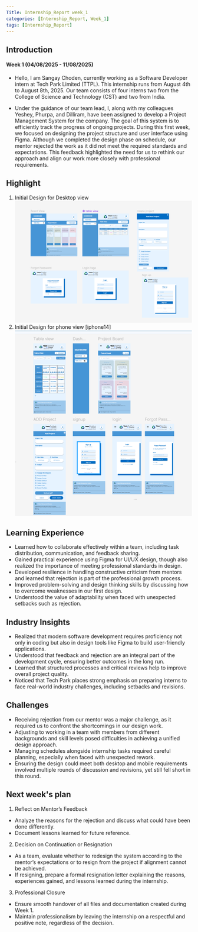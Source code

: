 ```yaml
---
Title: Internship_Report week_1
categories: [Internship_Report, Week_1]
tags: [Internship_Report]
---
```


## Introduction
#### Week 1 (04/08/2025 - 11/08/2025)
- Hello, I am Sangay Choden, currently working as a Software Developer intern at Tech Park Limited (TTPL). This internship runs from August 4th to August 8th, 2025. Our team consists of four interns two from the College of Science and Technology (CST) and two from India.

- Under the guidance of our team lead, I, along with my colleagues Yeshey, Phurpa, and Dilliram, have been assigned to develop a Project Management System for the company. The goal of this system is to efficiently track the progress of ongoing projects. During this first week, we focused on designing the project structure and user interface using Figma. Although we completed the design phase on schedule, our mentor rejected the work as it did not meet the required standards and expectations. This feedback highlighted the need for us to rethink our approach and align our work more closely with professional requirements.

## Highlight
1. Initial Design for Desktop view 
![Desktop](/assets/interns/desktop.png)
2. Initial Design for phone view [iphone14]
![Phone](/assets/interns/phone.png)

## Learning Experience
- Learned how to collaborate effectively within a team, including task distribution, communication, and feedback sharing.
- Gained practical experience using Figma for UI/UX design, though also realized the importance of meeting professional standards in design.
- Developed resilience in handling constructive criticism from mentors and learned that rejection is part of the professional growth process.
- Improved problem-solving and design thinking skills by discussing how to overcome weaknesses in our first design.
- Understood the value of adaptability when faced with unexpected setbacks such as rejection.

## Industry Insights
- Realized that modern software development requires proficiency not only in coding but also in design tools like Figma to build user-friendly applications.
- Understood that feedback and rejection are an integral part of the development cycle, ensuring better outcomes in the long run.
- Learned that structured processes and critical reviews help to improve overall project quality.
- Noticed that Tech Park places strong emphasis on preparing interns to face real-world industry challenges, including setbacks and revisions.

## Challenges
- Receiving rejection from our mentor was a major challenge, as it required us to confront the shortcomings in our design work.
- Adjusting to working in a team with members from different backgrounds and skill levels posed difficulties in achieving a unified design approach.
- Managing schedules alongside internship tasks required careful planning, especially when faced with unexpected rework.
- Ensuring the design could meet both desktop and mobile requirements involved multiple rounds of discussion and revisions, yet still fell short in this round.

## Next week's plan
1. Reflect on Mentor’s Feedback  
- Analyze the reasons for the rejection and discuss what could have been done differently.  
- Document lessons learned for future reference.  

2. Decision on Continuation or Resignation  
- As a team, evaluate whether to redesign the system according to the mentor’s expectations or to resign from the project if alignment cannot be achieved.  
- If resigning, prepare a formal resignation letter explaining the reasons, experiences gained, and lessons learned during the internship.  

3. Professional Closure  
- Ensure smooth handover of all files and documentation created during Week 1.  
- Maintain professionalism by leaving the internship on a respectful and positive note, regardless of the decision.  
